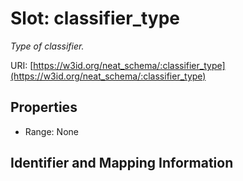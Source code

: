 # Slot: classifier_type
_Type of classifier._


URI: [https://w3id.org/neat_schema/:classifier_type](https://w3id.org/neat_schema/:classifier_type)



<!-- no inheritance hierarchy -->


## Properties

 * Range: None



## Identifier and Mapping Information





